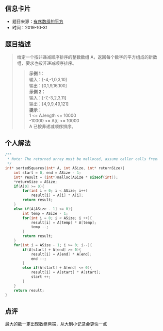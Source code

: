 ## 信息卡片
* 题目来源：[有序数组的平方](https://leetcode-cn.com/problems/squares-of-a-sorted-array/)
* 时间：2019-10-31


## 题目描述
> 给定一个按非递减顺序排序的整数数组 A，返回每个数字的平方组成的新数组，要求也按非递减顺序排序。<br>
>>**示例 1：** <br>
输入：[-4,-1,0,3,10] <br>
输出：[0,1,9,16,100] <br>
**示例 2：** <br>
输入：[-7,-3,2,3,11] <br>
输出：[4,9,9,49,121] <br>
**提示：** <br>
1 <= A.length <= 10000 <br>
-10000 <= A[i] <= 10000 <br>
A 已按非递减顺序排序。


## 个人解法
```c
/**
 * Note: The returned array must be malloced, assume caller calls free().
 */
int* sortedSquares(int* A, int ASize, int* returnSize){
    int start = 0, end = ASize - 1;
    int* result = (int*)malloc(ASize * sizeof(int));
    *returnSize = ASize;
    if(A[0] >= 0){
        for(int i = 0; i < ASize; i++)
            result[i] = A[i] * A[i];
        return result;
    }
    else if(A[ASize - 1] <= 0){
        int temp = ASize - 1;
        for(int i = 0; i < ASize; i ++){
            result[i] = A[temp] * A[temp];
            temp --;
        }
        return result;
    }
    for(int i = ASize - 1; i >= 0; i--){
        if(A[start] + A[end] >= 0){
            result[i] = A[end] * A[end];
            end --;
        }
        else if(A[start] + A[end] <= 0){
            result[i] = A[start] * A[start];
            start ++;
        }
    }
    return result;
}
``` 



## 点评
最大的数一定出现数组两端，从大到小记录会更快一点
